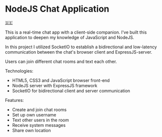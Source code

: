 # NodeJS Chat Application
[:de:](README_DE.md)

This is a real-time chat app with a client-side companion. I've built this application to deepen my knowledge of JavaScript and NodeJS. 

In this project I utilized SocketIO to establish a bidirectional and low-latency communication between the chat's browser client and ExpressJS-server.

Users can join different chat rooms and text each other. 

Technologies:

*   HTML5, CSS3 and JavaScript browser front-end
*   NodeJS server with ExpressJS framework
*   SocketIO for bidirectional client and server communication

Features:

*   Create and join chat rooms
*   Set up own username
*   Text other users in the room
*   Receive system messages
*   Share own location

